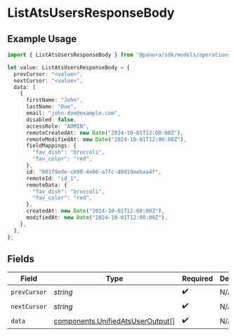 # ListAtsUsersResponseBody

## Example Usage

```typescript
import { ListAtsUsersResponseBody } from "@panora/sdk/models/operations";

let value: ListAtsUsersResponseBody = {
  prevCursor: "<value>",
  nextCursor: "<value>",
  data: [
    {
      firstName: "John",
      lastName: "Doe",
      email: "john.doe@example.com",
      disabled: false,
      accessRole: "ADMIN",
      remoteCreatedAt: new Date("2024-10-01T12:00:00Z"),
      remoteModifiedAt: new Date("2024-10-01T12:00:00Z"),
      fieldMappings: {
        "fav_dish": "broccoli",
        "fav_color": "red",
      },
      id: "801f9ede-c698-4e66-a7fc-48d19eebaa4f",
      remoteId: "id_1",
      remoteData: {
        "fav_dish": "broccoli",
        "fav_color": "red",
      },
      createdAt: new Date("2024-10-01T12:00:00Z"),
      modifiedAt: new Date("2024-10-01T12:00:00Z"),
    },
  ],
};
```

## Fields

| Field                                                                                | Type                                                                                 | Required                                                                             | Description                                                                          |
| ------------------------------------------------------------------------------------ | ------------------------------------------------------------------------------------ | ------------------------------------------------------------------------------------ | ------------------------------------------------------------------------------------ |
| `prevCursor`                                                                         | *string*                                                                             | :heavy_check_mark:                                                                   | N/A                                                                                  |
| `nextCursor`                                                                         | *string*                                                                             | :heavy_check_mark:                                                                   | N/A                                                                                  |
| `data`                                                                               | [components.UnifiedAtsUserOutput](../../models/components/unifiedatsuseroutput.md)[] | :heavy_check_mark:                                                                   | N/A                                                                                  |